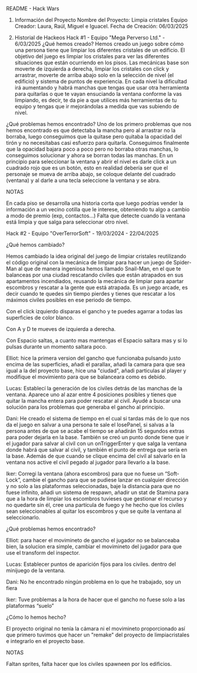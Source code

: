README - Hack Wars
1. Información del Proyecto
Nombre del Proyecto: Limpia cristales
Equipo Creador: Laura, Raúl, Miguel e Iguacel.
Fecha de Creación: 06/03/2025

2. Historial de Hackeos
Hack #1 - Equipo "Mega Perverso Ltd." - 6/03/2025
¿Qué hemos creado?
Hemos creado un juego sobre cómo una persona tiene que limpiar los diferentes cristales de un edificio. El objetivo del juego es limpiar los cristales para ver las diferentes situaciones que están ocurriendo en los pisos.
Las mecánicas base son moverte de izquierda a derecha, limpiar los cristales con click y arrastrar, moverte de arriba abajo solo en la selección de nivel (el edificio) y sistema de puntos de experiencia.
En cada nivel la dificultad irá aumentando y habrá manchas que tengas que usar otra herramienta para quitarlas o que te vayan ensuciando la ventana conforme la vas limpiando, es decir, te da pie a que utilices más herramientas de tu equipo y tengas que ir mejorándolas a medida que vas subiendo de nivel.

¿Qué problemas hemos encontrado?
Uno de los primero problemas que nos hemos encontrado es que detectaba la mancha pero al arrastrar no la borraba, luego conseguimos que la quitase pero quitaba la opacidad del tirón y no necesitabas casi esfuerzo para quitarla. Conseguimos finalmente que la opacidad bajara poco a poco pero no borraba otras manchas, lo conseguimos solucionar y ahora se borran todas las manchas.
En un principio para seleccionar la ventana y abrir el nivel es darle click a un cuadrado rojo que es un botón, esto en realidad debería ser que el personaje se mueva de arriba abajo, se coloque delante del cuadrado (ventana) y al darle a una tecla seleccione la ventana y se abra.

NOTAS

En cada piso se desarrolla una historia corta que luego podrías vender la información a un vecino cotilla que le interese, obteniendo tu algo a cambio a modo de premio (exp, contactos…)
Falta que detecte cuando la ventana está limpia y que salga para seleccionar otro nivel.


Hack #2 - Equipo "OverTerrorSoft"  - 19/03/2024 - 22/04/2025

¿Qué hemos cambiado?

Hemos cambiado la idea original del juego de limpiar cristales reutilizando el código original con la mecánica de limpiar para hacer un juego de Spider-Man al que de manera ingeniosa hemos llamado Snail-Man, en el que te balanceas por una ciudad rescatando civiles que están atrapados en sus apartamentos incendiados, reusando la mecánica de limpiar para apartar escombros y rescatar a la gente que está atrapada. Es un juego arcade, es decir cuando te quedes sin tiempo pierdes y tienes que rescatar a los máximos civiles posibles en ese periodo de tiempo. 

Con el click izquierdo disparas el gancho y te puedes agarrar a todas las superficies de color blanco.

Con A y D te mueves de izquierda a derecha.

Con Espacio saltas, a cuanto mas mantengas el Espacio saltara mas y si lo pulsas durante un momento saltara poco. 

Elliot: hice la primera version del gancho que funcionaba pulsando justo encima de las superficies, añadi el parallax, añadi la camara para que sea igual a la del proyecto base, hice una "ciudad", añadi particulas al player y modifique el movimiento para que se balanceara como es debido.

Lucas: Establecí la generación de los civiles detrás de las manchas de la ventana. Aparece uno al azar entre 4 posiciones posibles y tienes que quitar la mancha entera para poder rescatar al civil. Ayudé a buscar una solución para los problemas que generaba el gancho al principio.

Dani: He creado el sistema de tiempo en el cual si tardas más de lo que nos da el juego en salvar a una persona te sale el losePanel, si salvas a la persona antes de que se acabe el tiempo se añadirán 15 segundos extras para poder dejarla en la base. También se creó un punto donde tiene que ir el jugador para salvar al civil con un onTriggerEnter y que salga la ventana donde habrá que salvar al civil, y también el punto de entrega que sería en la base. Además de que cuando se clique encima del civil al salvarlo en la ventana nos active el civil pegado al jugador para llevarlo a la base.

Iker: Corregi la ventana (ahora escombros) para que no fuese un “Soft-Lock”, cambie el gancho para que se pudiese lanzar en cualquier dirección y no solo a las plataformas seleccionadas, baje la distancia para que no fuese infinito, añadi un sistema de respawn, añadir un stat de Stamina para que a la hora de limpiar los escombros tuvieses que gestionar el recurso y no quedarte sin él, cree una partícula de fuego y he hecho que los civiles sean seleccionables al quitar los escombros y que se quite la ventana al seleccionarlo.

¿Qué problemas hemos encontrado?

Elliot: para hacer el movimineto de gancho el jugador no se balanceaba bien, la solucion era simple, cambiar el movimineto del jugador para que use el transform del inspector.

Lucas: Establecer puntos de aparición fijos para los civiles. dentro del minijuego de la ventana.

Dani: No he encontrado ningún problema en lo que he trabajado, soy un fiera

Iker: Tuve problemas a la hora de hacer que el gancho no fuese solo a las plataformas “suelo” 

¿Cómo lo hemos hecho?

El proyecto original no tenía la cámara ni el movimineto proporcionado así que primero tuvimos que hacer un "remake" del proyecto de limpiacristales e integrarlo en el proyecto base.

NOTAS

Faltan sprites, falta hacer que los civiles spawneen por los edificios.
